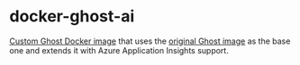 # docker-ghost-ai

[Custom Ghost Docker image](https://hub.docker.com/r/areyoufreebusy/ghost-ai) that uses the [original Ghost image](https://hub.docker.com/_/ghost/) as the base one and extends it with Azure Application Insights support.
